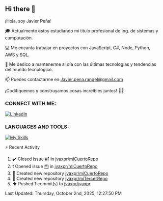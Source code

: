 ## Hi there 👋

¡Hola, soy Javier Peña!

🎓 Actualmente estoy estudiando mi titulo profesional de ing. de sistemas y cumputación.

💻 Me encanta trabajar en proyectos con JavaScript, C#, Node, Python, AWS y SQL.

🚀 Me dedico a mantenerme al día con las últimas tecnologías y tendencias del mundo tecnológico.

📫 Puedes contactarme en Javier.pena.rangel@gmail.com 

¡Codifiquemos y construyamos cosas increíbles juntos! 👨‍💻


### CONNECT WITH ME:


[![LinkedIn](https://img.shields.io/badge/LinkedIn-Javier_Peña-0077B5?style=for-the-badge&logo=linkedin&logoColor=white)](https://www.linkedin.com/in/jvaxpr)


### LANGUAGES AND TOOLS:

[![My Skills](https://skillicons.dev/icons?i=js,cs,git,py,mysql,aws)](https://skillicons.dev)


⚡ Recent Activity
<!--RECENT_ACTIVITY:start-->
1. ✔️ Closed issue [#1](https://github.com/jvaxpr/miCuertoRepo/issues/1) in [jvaxpr/miCuertoRepo](https://github.com/jvaxpr/miCuertoRepo)<br>
2. ❗️ Opened issue [#1](https://github.com/jvaxpr/miCuertoRepo/issues/1) in [jvaxpr/miCuertoRepo](https://github.com/jvaxpr/miCuertoRepo)<br>
3. 📔 Created new repository [jvaxpr/miCuertoRepo](https://github.com/jvaxpr/miCuertoRepo)<br>
4. 📔 Created new repository [jvaxpr/miTercerRepo](https://github.com/jvaxpr/miTercerRepo)<br>
5. ⬆️ Pushed 1 commit(s) to [jvaxpr/jvaxpr](https://github.com/jvaxpr/jvaxpr)<br>
<!--RECENT_ACTIVITY:end-->
<!--RECENT_ACTIVITY:last_update-->
Last Updated: Thursday, October 2nd, 2025, 12:27:50 PM
<!--RECENT_ACTIVITY:last_update_end-->
